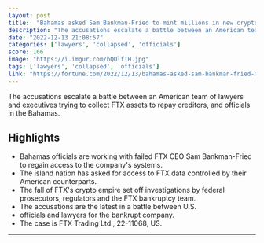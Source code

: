 ```yaml
---
layout: post
title:  "Bahamas asked Sam Bankman-Fried to mint millions in new crypto and transfer it to government control as FTX collapsed, lawyers say"
description: "The accusations escalate a battle between an American team of lawyers and executives trying to collect FTX assets to repay creditors, and officials in the Bahamas."
date: "2022-12-13 21:08:57"
categories: ['lawyers', 'collapsed', 'officials']
score: 166
image: "https://i.imgur.com/bQOlfIH.jpg"
tags: ['lawyers', 'collapsed', 'officials']
link: "https://fortune.com/2022/12/13/bahamas-asked-sam-bankman-fried-mint-millions-new-crypto-transfer-government-control-ftx-collapsed-lawyers/"
---
```


The accusations escalate a battle between an American team of lawyers and executives trying to collect FTX assets to repay creditors, and officials in the Bahamas.

## Highlights

- Bahamas officials are working with failed FTX CEO Sam Bankman-Fried to regain access to the company's systems.
- The island nation has asked for access to FTX data controlled by their American counterparts.
- The fall of FTX's crypto empire set off investigations by federal prosecutors, regulators and the FTX bankruptcy team.
- The accusations are the latest in a battle between U.S.
- officials and lawyers for the bankrupt company.
- The case is FTX Trading Ltd., 22-11068, US.

---
